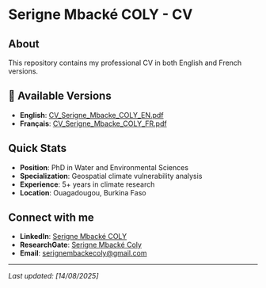# Serigne Mbacké COLY - CV

## About
This repository contains my professional CV in both English and French versions.

## 📄 Available Versions
- **English**: [CV_Serigne_Mbacke_COLY_EN.pdf](./CV_Serigne_Mbacke_COLY_EN.pdf)
- **Français**: [CV_Serigne_Mbacke_COLY_FR.pdf](./CV_Serigne_Mbacke_COLY_FR.pdf)

## Quick Stats
- **Position**: PhD in Water and Environmental Sciences
- **Specialization**: Geospatial climate vulnerability analysis
- **Experience**: 5+ years in climate research
- **Location**: Ouagadougou, Burkina Faso

## Connect with me
- **LinkedIn**: [Serigne Mbacké COLY](https://www.linkedin.com/in/smcoly1/)
- **ResearchGate**: [Serigne Mbacké Coly](https://www.researchgate.net/profile/Serigne-Mbacke-Coly)
- **Email**: serignembackecoly@gmail.com

---
*Last updated: [14/08/2025]*
